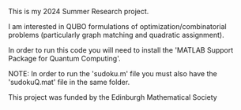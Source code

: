 This is my 2024 Summer Research project.

I am interested in QUBO formulations of optimization/combinatorial problems (particularly graph matching and quadratic assignment).

In order to run this code you will need to install the 'MATLAB Support Package for Quantum Computing'.

NOTE: In order to run the 'sudoku.m' file you must also have the 'sudokuQ.mat' file in the same folder.  

This project was funded by the Edinburgh Mathematical Society
